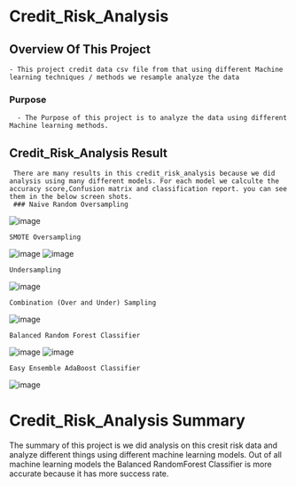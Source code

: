 # Credit_Risk_Analysis

## Overview Of This Project
    - This project credit data csv file from that using different Machine learning techniques / methods we resample analyze the data
### Purpose 
      - The Purpose of this project is to analyze the data using different Machine learning methods.
##  Credit_Risk_Analysis Result
     There are many results in this credit_risk_analysis because we did analysis using many different models. For each model we calculte the accuracy score,Confusion matrix and classification report. you can see them in the below screen shots.
     ### Naive Random Oversampling
   ![image](https://user-images.githubusercontent.com/86328230/138954575-edc3b841-8176-4772-8c84-50f4f254d18b.png)

    SMOTE Oversampling
   ![image](https://user-images.githubusercontent.com/86328230/138954918-7512c36d-81ac-4d24-9865-bf108d0a4642.png)
   ![image](https://user-images.githubusercontent.com/86328230/138954978-806ffe81-9d4d-4f17-a6b2-165018daa03b.png)
   
    Undersampling
   ![image](https://user-images.githubusercontent.com/86328230/138955297-5863575e-4963-4db8-af34-a1ae2bad8ef8.png)
   
    Combination (Over and Under) Sampling
   ![image](https://user-images.githubusercontent.com/86328230/138955709-b9c92821-c27b-42db-ba1a-bbfd87f00bf5.png)

    Balanced Random Forest Classifier
   ![image](https://user-images.githubusercontent.com/86328230/138955868-5272fe37-9e42-4bed-bc26-3e628a820df8.png)
   ![image](https://user-images.githubusercontent.com/86328230/138955961-df389a33-1a06-4934-a2db-0d30a7afc399.png)

    Easy Ensemble AdaBoost Classifier
   ![image](https://user-images.githubusercontent.com/86328230/138956118-7c1cc088-39f2-4fec-a8e5-c55172909499.png)



    

      

# Credit_Risk_Analysis Summary
  The summary of this project is we did analysis on this cresit risk data and analyze  different things using different machine learning models. Out of all machine learning models the Balanced RandomForest Classifier is more accurate because it has more success rate.
      


